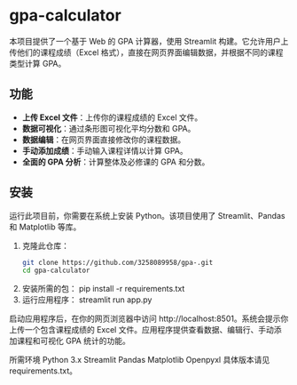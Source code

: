 # gpa-calculator
本项目提供了一个基于 Web 的 GPA 计算器，使用 Streamlit 构建。它允许用户上传他们的课程成绩（Excel 格式），直接在网页界面编辑数据，并根据不同的课程类型计算 GPA。

## 功能

- **上传 Excel 文件**：上传你的课程成绩的 Excel 文件。
- **数据可视化**：通过条形图可视化平均分数和 GPA。
- **数据编辑**：在网页界面直接修改你的课程数据。
- **手动添加成绩**：手动输入课程详情以计算 GPA。
- **全面的 GPA 分析**：计算整体及必修课的 GPA 和分数。

## 安装

运行此项目前，你需要在系统上安装 Python。该项目使用了 Streamlit、Pandas 和 Matplotlib 等库。
1. 克隆此仓库：
   ```bash
   git clone https://github.com/3258089958/gpa-.git
   cd gpa-calculator 
2. 安装所需的包：
    pip install -r requirements.txt
3. 运行应用程序：
    streamlit run app.py

启动应用程序后，在你的网页浏览器中访问 http://localhost:8501。系统会提示你上传一个包含课程成绩的 Excel 文件。应用程序提供查看数据、编辑行、手动添加课程和可视化 GPA 统计的功能。

所需环境
Python 3.x
Streamlit
Pandas
Matplotlib
Openpyxl
具体版本请见 requirements.txt。